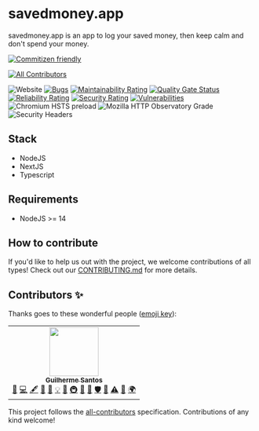 # savedmoney.app

savedmoney.app is an app to log your saved money, then keep calm and don't spend
your money.

[![Commitizen friendly](https://img.shields.io/badge/commitizen-friendly-brightgreen.svg)](http://commitizen.github.io/cz-cli/)
<!-- ALL-CONTRIBUTORS-BADGE:START - Do not remove or modify this section -->
[![All Contributors](https://img.shields.io/badge/all_contributors-1-green.svg?style=flat-square)](#contributors-)
<!-- ALL-CONTRIBUTORS-BADGE:END -->
![Website](https://img.shields.io/website?up_color=green&up_message=online&url=https%3A%2F%2Fsavedmoney.app)
[![Bugs](https://sonarcloud.io/api/project_badges/measure?project=guidroid_savedmoney.app&metric=bugs)](https://sonarcloud.io/dashboard?id=guidroid_savedmoney.app)
[![Maintainability Rating](https://sonarcloud.io/api/project_badges/measure?project=guidroid_savedmoney.app&metric=sqale_rating)](https://sonarcloud.io/dashboard?id=guidroid_savedmoney.app)
[![Quality Gate Status](https://sonarcloud.io/api/project_badges/measure?project=guidroid_savedmoney.app&metric=alert_status)](https://sonarcloud.io/dashboard?id=guidroid_savedmoney.app)
[![Reliability Rating](https://sonarcloud.io/api/project_badges/measure?project=guidroid_savedmoney.app&metric=reliability_rating)](https://sonarcloud.io/dashboard?id=guidroid_savedmoney.app)
[![Security Rating](https://sonarcloud.io/api/project_badges/measure?project=guidroid_savedmoney.app&metric=security_rating)](https://sonarcloud.io/dashboard?id=guidroid_savedmoney.app)
[![Vulnerabilities](https://sonarcloud.io/api/project_badges/measure?project=guidroid_savedmoney.app&metric=vulnerabilities)](https://sonarcloud.io/dashboard?id=guidroid_savedmoney.app)
![Chromium HSTS preload](https://img.shields.io/hsts/preload/savedmoney.app)
![Mozilla HTTP Observatory Grade](https://img.shields.io/mozilla-observatory/grade-score/savedmoney.app?publish)
![Security Headers](https://img.shields.io/security-headers?url=https%3A%2F%2Fsavedmoney.app)
## Stack

- NodeJS
- NextJS
- Typescript

## Requirements

- NodeJS >= 14

## How to contribute

If you'd like to help us out with the project, we welcome contributions of all types! Check out our [CONTRIBUTING.md](CONTRIBUTING.md) for more details.
## Contributors ✨

Thanks goes to these wonderful people ([emoji key](https://allcontributors.org/docs/en/emoji-key)):

<!-- ALL-CONTRIBUTORS-LIST:START - Do not remove or modify this section -->
<!-- prettier-ignore-start -->
<!-- markdownlint-disable -->
<table>
  <tr>
    <td align="center"><a href="http://www.tytow.com/"><img src="https://avatars.githubusercontent.com/u/10600408?v=4?s=100" width="100px;" alt=""/><br /><sub><b>Guilherme Santos</b></sub></a><br /><a href="#question-guidroid" title="Answering Questions">💬</a> <a href="https://github.com/guidroid/savedmoney.app/commits?author=guidroid" title="Code">💻</a> <a href="#content-guidroid" title="Content">🖋</a> <a href="#design-guidroid" title="Design">🎨</a> <a href="https://github.com/guidroid/savedmoney.app/commits?author=guidroid" title="Documentation">📖</a> <a href="#example-guidroid" title="Examples">💡</a> <a href="#ideas-guidroid" title="Ideas, Planning, & Feedback">🤔</a> <a href="#infra-guidroid" title="Infrastructure (Hosting, Build-Tools, etc)">🚇</a> <a href="#maintenance-guidroid" title="Maintenance">🚧</a> <a href="#projectManagement-guidroid" title="Project Management">📆</a> <a href="#security-guidroid" title="Security">🛡️</a> <a href="#talk-guidroid" title="Talks">📢</a> <a href="https://github.com/guidroid/savedmoney.app/commits?author=guidroid" title="Tests">⚠️</a> <a href="#tool-guidroid" title="Tools">🔧</a> <a href="#translation-guidroid" title="Translation">🌍</a></td>
  </tr>
</table>

<!-- markdownlint-restore -->
<!-- prettier-ignore-end -->

<!-- ALL-CONTRIBUTORS-LIST:END -->

This project follows the [all-contributors](https://github.com/all-contributors/all-contributors) specification. Contributions of any kind welcome!
